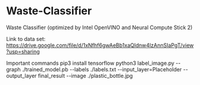 # Waste-Classifier
Waste Classifier (optimized by Intel OpenVINO and Neural Compute Stick 2)

Link to data set: https://drive.google.com/file/d/1xNfhf6gwAeBb1xaQIdnw4lzAnnSIaPgT/view?usp=sharing

Important commands
pip3 install tensorflow
python3 label_image.py --graph ./trained_model.pb --labels ./labels.txt --input_layer=Placeholder --output_layer final_result --image ./plastic_bottle.jpg
